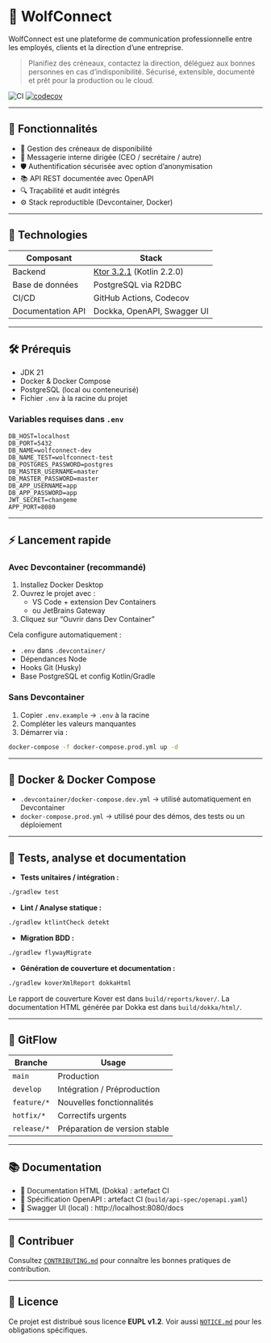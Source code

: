 # 🐺 WolfConnect

WolfConnect est une plateforme de communication professionnelle entre les employés, clients et la direction d’une
entreprise.

> Planifiez des créneaux, contactez la direction, déléguez aux bonnes personnes en cas d’indisponibilité.
> Sécurisé, extensible, documenté et prêt pour la production ou le cloud.

![CI](https://github.com/superloup10/wolfconnect/actions/workflows/ci.yml/badge.svg)
[![codecov](https://codecov.io/github/Superloup10/WolfConnect/graph/badge.svg?token=4Y3SCUV35N)](https://codecov.io/github/Superloup10/WolfConnect)

---

## 🚀 Fonctionnalités

- 📅 Gestion des créneaux de disponibilité
- 💬 Messagerie interne dirigée (CEO / secrétaire / autre)
- 🛡️ Authentification sécurisée avec option d’anonymisation
- 📚 API REST documentée avec OpenAPI
- 🔍 Traçabilité et audit intégrés
- ⚙️ Stack reproductible (Devcontainer, Docker)

---

## 🧱 Technologies

| Composant         | Stack                                        |
|-------------------|----------------------------------------------|
| Backend           | [Ktor 3.2.1](https://ktor.io) (Kotlin 2.2.0) |
| Base de données   | PostgreSQL via R2DBC                         |
| CI/CD             | GitHub Actions, Codecov                      |
| Documentation API | Dockka, OpenAPI, Swagger UI                  |

---

## 🛠️ Prérequis

- JDK 21
- Docker & Docker Compose
- PostgreSQL (local ou conteneurisé)
- Fichier `.env` à la racine du projet

### Variables requises dans `.env`

```env
DB_HOST=localhost
DB_PORT=5432
DB_NAME=wolfconnect-dev
DB_NAME_TEST=wolfconnect-test
DB_POSTGRES_PASSWORD=postgres
DB_MASTER_USERNAME=master
DB_MASTER_PASSWORD=master
DB_APP_USERNAME=app
DB_APP_PASSWORD=app
JWT_SECRET=changeme
APP_PORT=8080
```

---

## ⚡ Lancement rapide

### Avec Devcontainer (recommandé)

1. Installez Docker Desktop
2. Ouvrez le projet avec :
    - VS Code + extension Dev Containers
    - ou JetBrains Gateway
3. Cliquez sur “Ouvrir dans Dev Container”

Cela configure automatiquement :

- `.env` dans `.devcontainer/`
- Dépendances Node
- Hooks Git (Husky)
- Base PostgreSQL et config Kotlin/Gradle

### Sans Devcontainer

1. Copier `.env.example` → `.env` à la racine
2. Compléter les valeurs manquantes
3. Démarrer via :

```bash
docker-compose -f docker-compose.prod.yml up -d
```

---

## 🐳 Docker & Docker Compose

- `.devcontainer/docker-compose.dev.yml` → utilisé automatiquement en Devcontainer
- `docker-compose.prod.yml` → utilisé pour des démos, des tests ou un déploiement

---

## 🔬 Tests, analyse et documentation

- **Tests unitaires / intégration :**

```bash
./gradlew test
```

- **Lint / Analyse statique :**

```bash
./gradlew ktlintCheck detekt
```

- **Migration BDD :**

```bash
./gradlew flywayMigrate
```

- **Génération de couverture et documentation :**

```bash
./gradlew koverXmlReport dokkaHtml
```

Le rapport de couverture Kover est dans `build/reports/kover/`.
La documentation HTML générée par Dokka est dans `build/dokka/html/`.

---

## 🔁 GitFlow

| Branche     | Usage                         |
|-------------|-------------------------------|
| `main`      | Production                    |
| `develop`   | Intégration / Préproduction   |
| `feature/*` | Nouvelles fonctionnalités     |
| `hotfix/*`  | Correctifs urgents            |
| `release/*` | Préparation de version stable |

---

## 📚 Documentation

- 📄 Documentation HTML (Dokka) : artefact CI
- 📘 Spécification OpenAPI : artefact CI (`build/api-spec/openapi.yaml`)
- 🔗 Swagger UI (local) : http://localhost:8080/docs

---

## 🙌 Contribuer

Consultez [`CONTRIBUTING.md`](CONTRIBUTING.md) pour connaître les bonnes pratiques de contribution.

---

## 📜 Licence

Ce projet est distribué sous licence **EUPL v1.2**.
Voir aussi [`NOTICE.md`](NOTICE.md) pour les obligations spécifiques.
